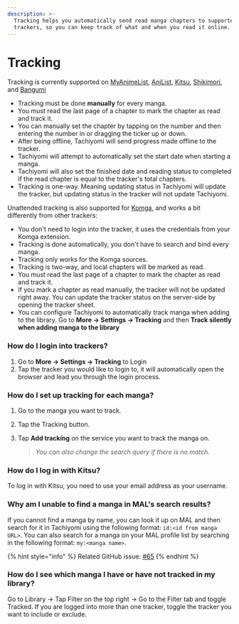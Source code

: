 ```yaml
---
description: >-
  Tracking helps you automatically send read manga chapters to supported
  trackers, so you can keep track of what and when you read it online.
---
```


# Tracking

Tracking is currently supported on [MyAnimeList](https://myanimelist.net/), [AniList](https://anilist.co/), [Kitsu](https://kitsu.io/), [Shikimori](https://shikimori.one/), and [Bangumi](https://bangumi.tv/)

* Tracking must be done **manually** for every manga.
* You must read the last page of a chapter to mark the chapter as read and track it.
* You can manually set the chapter by tapping on the number and then entering the number in or dragging the ticker up or down.
* After being offline, Tachiyomi will send progress made offline to the tracker.
* Tachiyomi will attempt to automatically set the start date when starting a manga.
* Tachiyomi will also set the finished date and reading status to completed if the read chapter is equal to the tracker's total chapters.
* Tracking is one-way. Meaning updating status in Tachiyomi will update the tracker, but updating status in the tracker will not update Tachiyomi.

Unattended tracking is also supported for [Komga](https://komga.org/), and works a bit differently from other trackers:

* You don't need to login into the tracker, it uses the credentials from your Komga extension.
* Tracking is done automatically, you don't have to search and bind every manga.
* Tracking only works for the Komga sources.
* Tracking is two-way, and local chapters will be marked as read.
* You must read the last page of a chapter to mark the chapter as read and track it.
* If you mark a chapter as read manually, the tracker will not be updated right away. You can update the tracker status on the server-side by opening the tracker sheet.
* You can configure Tachiyomi to automatically track manga when adding to the library. Go to **More → Settings → Tracking** and then **Track silently when adding manga to the library**

### How do I login into trackers? <a href="#how-do-i-login-into-trackers" id="how-do-i-login-into-trackers"></a>

1. Go to **More → Settings → Tracking** to Login
2. Tap the tracker you would like to login to, it will automatically open the browser and lead you through the login process.

### How do I set up tracking for each manga? <a href="#how-do-i-set-up-tracking-for-each-manga" id="how-do-i-set-up-tracking-for-each-manga"></a>

1. Go to the manga you want to track.
2. Tap the Tracking button.
3.  Tap **Add tracking** on the service you want to track the manga on.

    > _You can also change the search query if there is no match._

### How do I log in with Kitsu? <a href="#how-do-i-log-in-with-kitsu" id="how-do-i-log-in-with-kitsu"></a>

To log in with Kitsu, you need to use your email address as your username.

### Why am I unable to find a manga in MAL's search results? <a href="#why-am-i-unable-to-find-a-manga-in-mal-s-search-results" id="why-am-i-unable-to-find-a-manga-in-mal-s-search-results"></a>

If you cannot find a manga by name, you can look it up on MAL and then search for it in Tachiyomi using the following format: `id:<id from manga URL>`. You can also search for a manga on your MAL profile list by searching in the following format: `my:<manga name>`.

{% hint style="info" %}
Related GitHub issue: [#65](https://github.com/tachiyomiorg/tachiyomi/issues/65)
{% endhint %}

### How do I see which manga I have or have not tracked in my library? <a href="#how-do-i-see-which-manga-i-have-or-have-not-tracked-in-my-library" id="how-do-i-see-which-manga-i-have-or-have-not-tracked-in-my-library"></a>

Go to Library  → Tap Filter on the top right → Go to the Filter tab and toggle Tracked. If you are logged into more than one tracker, toggle the tracker you want to include or exclude.
